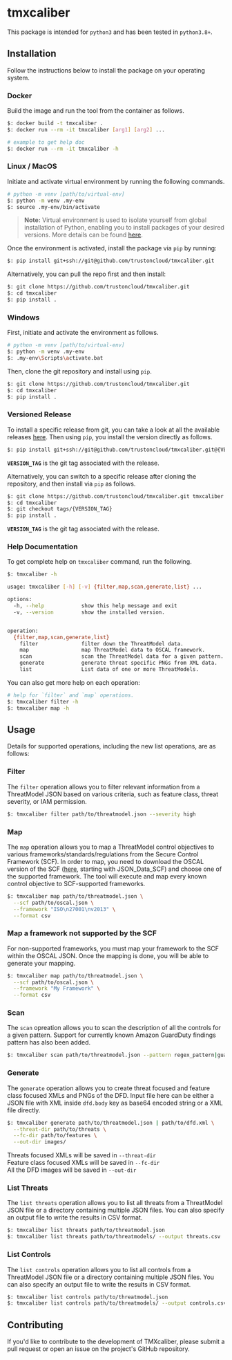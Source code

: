 # tmxcaliber

This package is intended for `python3` and has been tested in `python3.8+`.

## Installation
Follow the instructions below to install the package on your operating system.

### Docker
Build the image and run the tool from the container as follows.
```sh
$: docker build -t tmxcaliber .
$: docker run --rm -it tmxcaliber [arg1] [arg2] ...

# example to get help doc
$: docker run --rm -it tmxcaliber -h
```

### Linux / MacOS
Initiate and activate virtual environment by running the following commands.
```sh
# python -m venv [path/to/virtual-env]
$: python -m venv .my-env
$: source .my-env/bin/activate
```
> **Note:** Virtual environment is used to isolate yourself from global installation of Python, enabling you to install packages of your desired versions. More details can be found [here](https://docs.python.org/3/library/venv.html).

Once the environment is activated, install the package via `pip` by running:
```sh
$: pip install git+ssh://git@github.com/trustoncloud/tmxcaliber.git
```

Alternatively, you can pull the repo first and then install:
```sh
$: git clone https://github.com/trustoncloud/tmxcaliber.git
$: cd tmxcaliber
$: pip install .
```

### Windows
First, initiate and activate the environment as follows.
```sh
# python -m venv [path/to/virtual-env]
$: python -m venv .my-env
$: .my-env\Scripts\activate.bat
```
Then, clone the git repository and install using `pip`.
```sh
$: git clone https://github.com/trustoncloud/tmxcaliber.git
$: cd tmxcaliber
$: pip install .
```

### Versioned Release
To install a specific release from git, you can take a look at all the available releases [here](../../releases). Then using `pip`, you install the version directly as follows.
```sh
$: pip install git+ssh://git@github.com/trustoncloud/tmxcaliber.git@{VERSION_TAG}
```
**`VERSION_TAG`** is the git tag associated with the release.

Alternatively, you can switch to a specific release after cloning the repository, and then install via `pip` as follows.
```sh
$: git clone https://github.com/trustoncloud/tmxcaliber.git tmxcaliber
$: cd tmxcaliber
$: git checkout tags/{VERSION_TAG}
$: pip install .
```
**`VERSION_TAG`** is the git tag associated with the release.

### Help Documentation
To get complete help on `tmxcaliber` command, run the following.
```sh
$: tmxcaliber -h

usage: tmxcaliber [-h] [-v] {filter,map,scan,generate,list} ...

options:
  -h, --help            show this help message and exit
  -v, --version         show the installed version.


operation:
  {filter,map,scan,generate,list}
    filter              filter down the ThreatModel data.
    map                 map ThreatModel data to OSCAL framework.
    scan                scan the ThreatModel data for a given pattern.
    generate            generate threat specific PNGs from XML data.
    list                List data of one or more ThreatModels.
```
You can also get more help on each operation:
```sh
# help for `filter` and `map` operations.
$: tmxcaliber filter -h
$: tmxcaliber map -h
```
## Usage
Details for supported operations, including the new list operations, are as follows:

### Filter

The `filter` operation allows you to filter relevant information from a ThreatModel JSON based on various criteria, such as feature class, threat severity, or IAM permission.
```sh
$: tmxcaliber filter path/to/threatmodel.json --severity high
```

### Map

The `map` operation allows you to map a ThreatModel control objectives to various frameworks/standards/regulations from the Secure Control Framework (SCF). In order to map, you need to download the OSCAL version of the SCF ([here](https://github.com/securecontrolsframework/scf-oscal-catalog-model/tree/main/SCF-OSCAL%20Releases), starting with 
JSON_Data_SCF) and choose one of the supported framework. The tool will execute and map every known control objective to SCF-supported frameworks.
```sh
$: tmxcaliber map path/to/threatmodel.json \
  --scf path/to/oscal.json \
  --framework "ISO\n27001\nv2013" \
  --format csv
```

### Map a framework not supported by the SCF
For non-supported frameworks, you must map your framework to the SCF within the OSCAL JSON. Once the mapping is done, you will be able to generate your mapping.
```sh
$: tmxcaliber map path/to/threatmodel.json \
  --scf path/to/oscal.json \
  --framework "My Framework" \
  --format csv
```

### Scan
The `scan` opreation allows you to scan the description of all the controls for a given pattern. Support for currently known Amazon GuardDuty findings pattern has also been added.
```sh
$: tmxcaliber scan path/to/threatmodel.json --pattern regex_pattern|guardduty_findings
```

### Generate
The `generate` operation allows you to create threat focused and feature class focused XMLs and PNGs of the DFD. Input file here can be either a JSON file with XML inside `dfd.body` key as base64 encoded string or a XML file directly.
```sh
$: tmxcaliber generate path/to/threatmodel.json | path/to/dfd.xml \
  --threat-dir path/to/threats \
  --fc-dir path/to/features \
  --out-dir images/
```
Threats focused XMLs will be saved in `--threat-dir`  
Feature class focused XMLs will be saved in `--fc-dir`  
All the DFD images will be saved in `--out-dir`


### List Threats

The `list threats` operation allows you to list all threats from a ThreatModel JSON file or a directory containing multiple JSON files. You can also specify an output file to write the results in CSV format.

```sh
$: tmxcaliber list threats path/to/threatmodel.json
$: tmxcaliber list threats path/to/threatmodels/ --output threats.csv
```

### List Controls

The `list controls` operation allows you to list all controls from a ThreatModel JSON file or a directory containing multiple JSON files. You can also specify an output file to write the results in CSV format.

```sh
$: tmxcaliber list controls path/to/threatmodel.json
$: tmxcaliber list controls path/to/threatmodels/ --output controls.csv
```

## Contributing

If you'd like to contribute to the development of TMXcaliber, please submit a pull request or open an issue on the project's GitHub repository.

